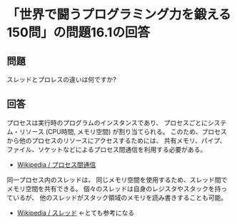 # 「世界で闘うプログラミング力を鍛える150問」の問題16.1の回答

## 問題

スレッドとプロレスの違いは何ですか?

## 回答

プロセスは実行時のプログラムのインスタンスであり、
プロセスごとにシステム・リソース (CPU時間, メモリ空間) が割り当てられる。
このため、プロセスから他のプロセスのリソースにアクセスするためには、
共有メモリ、パイプ、ファイル、ソケットなどによるプロセス間通信を利用する必要がある。

* [Wikipedia / プロセス間通信](https://ja.wikipedia.org/wiki/%E3%83%97%E3%83%AD%E3%82%BB%E3%82%B9%E9%96%93%E9%80%9A%E4%BF%A1)

同一プロセス内のスレッドは、
同じメモリ空間を使用するため、スレッド間でメモリ空間を共有できる。
個々のスレッドは自身のレジスタやスタックを持っているが、
他のスレッドがスタック領域のメモリを読み書きすることも可能。

* [Wikipedia / スレッド](https://ja.wikipedia.org/wiki/%E3%82%B9%E3%83%AC%E3%83%83%E3%83%89_%28%E3%82%B3%E3%83%B3%E3%83%94%E3%83%A5%E3%83%BC%E3%82%BF%29) ←とても参考になる
